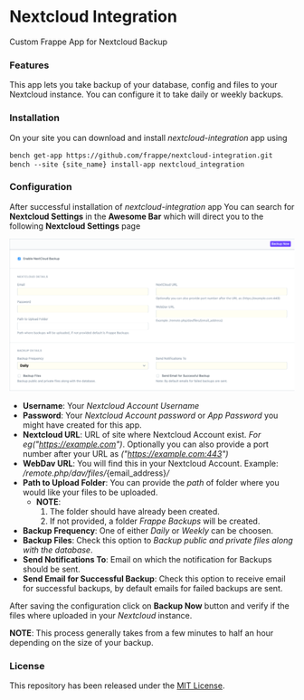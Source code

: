 # Nextcloud Integration

Custom Frappe App for Nextcloud Backup

### Features
This app lets you take backup of your database, config and files to your Nextcloud instance. You can configure it to take daily or weekly backups.

### Installation
On your site you can download and install *nextcloud-integration* app using

```
bench get-app https://github.com/frappe/nextcloud-integration.git
bench --site {site_name} install-app nextcloud_integration
```

### Configuration

After successful installation of *nextcloud-integration* app You can search for **Nextcloud Settings** in the **Awesome Bar** which will direct you to the following **Nextcloud Settings** page

<kbd><img src=".github/nextcloud_setting_screen.png" alt="NextCloud Setting Screen" /></kbd>

* **Username**: Your *Nextcloud Account Username*
* **Password**: Your *Nextcloud Account password* or *App Password* you might have created for this app.
* **Nextcloud URL**: URL of site where Nextcloud Account exist. *For eg("https://example.com")*.
Optionally you can also provide a port number after your URL as *("https://example.com:443")*
* **WebDav URL**: You will find this in your Nextcloud Account. Example: */remote.php/dav/files/*{email_address}*/*
* **Path to Upload Folder**: You can provide the *path* of folder where you would like your files to be uploaded.
	* **NOTE**:
		1. The folder should have already been created.
		2. If not provided, a folder *Frappe Backups* will be created.
* **Backup Frequency**: One of either *Daily* or *Weekly* can be choosen.
* **Backup Files**: Check this option to *Backup public and private files along with the database*.
* **Send Notifications To**: Email on which the notification for Backups should be sent.
* **Send Email for Successful Backup**: Check this option to receive email for successful backups, by default emails for failed backups are sent.

After saving the configuration click on **Backup Now** button and verify if the files where uploaded in your *Nextcloud* instance.

**NOTE**: This process generally takes from a few minutes to half an hour depending on the size of your backup.

### License
This repository has been released under the [MIT License](LICENSE).
